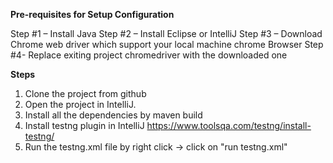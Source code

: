 **Pre-requisites for Setup Configuration**

Step #1 – Install Java
Step #2 – Install Eclipse or IntelliJ
Step #3 – Download Chrome web driver which support your local machine chrome Browser
Step #4- Replace exiting project chromedriver with the downloaded one


**Steps**
1. Clone the project from github 
2. Open the project in IntelliJ. 
3. Install all the dependencies by maven build 
4. Install testng plugin in IntelliJ
https://www.toolsqa.com/testng/install-testng/
4. Run the testng.xml file by right click -> click on "run testng.xml"  

